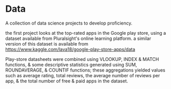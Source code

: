 # Data
A collection of data science projects to develop proficiency.

the first project looks at the top-rated apps in the Google play store, using a dataset available from Pluralsight's online learning platform. a similar version of this dataset is available from https://www.kaggle.com/lava18/google-play-store-apps/data

Play-store datasheets were combined using VLOOKUP, INDEX & MATCH functions, & some descriptive statistics generated using SUM, ROUNDAVERAGE, & COUNTIF functions; these aggregations yielded values such as average rating, total reviews, the average number of reviews per app, & the total number of free & paid apps in the dataset. 





